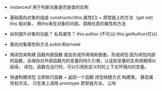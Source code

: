  - instanceof 用于判断对象是否是类的实例
 - 基础面向对象的组成
   constructor(this.属性们) + 原型链上的方法（get set)
   this 指对象， 用this来在对象的内部，调用任意的属性和方法
 - 如何提升对象的功能？ 私有属性？
   this.author (不可以)    this.getAuthor(可以)

 - 面向对象属性和方法 public和private
 - 用闭包来构建
   函数内嵌函数 就会形成作用域和嵌套，形成闭包
   因为闭包内部的函数，会保存对外部函数内的变量的持久引用，让这些变量的生命周期得以延续，
   闭包，函数在运行时，可以引用到定义时的上下文环境内的变量。
 - 快速构建闭包
   立即执行函数 + 返回一个函数 闭包快捷方式
   构建类，
   静态属性和方法， 只在类上调用
   prototype 原型链方法， 公有